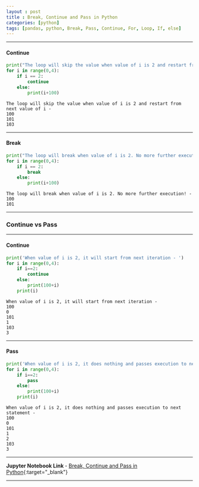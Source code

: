 ```yaml
---
layout : post
title : Break, Continue and Pass in Python
categories: [python]
tags: [pandas, python, Break, Pass, Continue, For, Loop, If, else]
---
```


---
#### Continue

```python
print("The loop will skip the value when value of i is 2 and restart from next value of i - ")
for i in range(0,4):
    if i == 2:
        continue
    else:
        print(i+100)
```

<!--break-->
>
    The loop will skip the value when value of i is 2 and restart from next value of i - 
    100
    101
    103


---

#### Break

```python
print("The loop will break when value of i is 2. No more further execution! - ")
for i in range(0,4):
    if i == 2:
        break
    else:
        print(i+100)
```
>
    The loop will break when value of i is 2. No more further execution! - 
    100
    101


---

### Continue vs Pass

---

#### Continue


```python
print('When value of i is 2, it will start from next iteration - ')
for i in range(0,4):
    if i==2:
        continue
    else:
        print(100+i)
    print(i)
```
>
    When value of i is 2, it will start from next iteration - 
    100
    0
    101
    1
    103
    3

---

#### Pass



```python
print('When value of i is 2, it does nothing and passes execution to next statement - ')
for i in range(0,4):
    if i==2:
        pass
    else:
        print(100+i)
    print(i)
```
>
    When value of i is 2, it does nothing and passes execution to next statement - 
    100
    0
    101
    1
    2
    103
    3

--- 
<b> Jupyter Notebook Link </b>   - [Break, Continue and Pass in Python](https://nbviewer.jupyter.org/github/aakashkh/Sample-Jupyter-Notebooks/blob/master/Break%2C%20Continue%20and%20Pass%20in%20Python.ipynb){:target="_blank"}

---